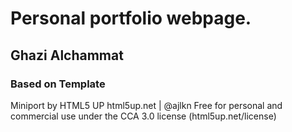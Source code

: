 # Personal portfolio webpage. 
## Ghazi Alchammat

### Based on Template
Miniport by HTML5 UP
html5up.net | @ajlkn
Free for personal and commercial use under the CCA 3.0 license (html5up.net/license)
